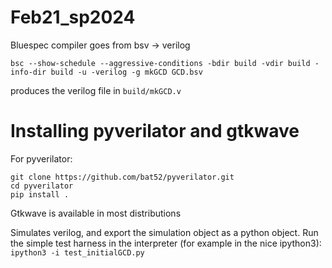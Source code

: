 # Feb21_sp2024

Bluespec compiler goes from bsv -> verilog 
```
bsc --show-schedule --aggressive-conditions -bdir build -vdir build -info-dir build -u -verilog -g mkGCD GCD.bsv
```
produces the verilog file in `build/mkGCD.v`



# Installing pyverilator and gtkwave

For pyverilator:

```
git clone https://github.com/bat52/pyverilator.git
cd pyverilator
pip install .
```

Gtkwave is available in most distributions


Simulates verilog, and export the simulation object as a python object.
Run the simple test harness in the interpreter (for example in the nice ipython3):
```ipython3 -i test_initialGCD.py```


